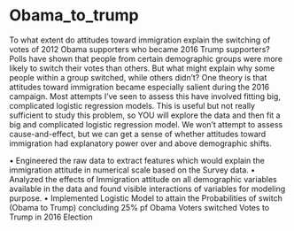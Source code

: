 # Obama_to_trump

To what extent do attitudes toward immigration explain the switching of votes of 2012
Obama supporters who became 2016 Trump supporters?
Polls have shown that people from certain demographic groups were more likely to switch their
votes than others. But what might explain why some people within a group switched, while others
didn’t? One theory is that attitudes toward immigration became especially salient during the 2016
campaign. Most attempts I’ve seen to assess this have involved fitting big, complicated logistic
regression models. This is useful but not really sufficient to study this problem, so YOU will
explore the data and then fit a big and complicated logistic regression model. We won’t attempt
to assess cause-and-effect, but we can get a sense of whether attitudes toward immigration had
explanatory power over and above demographic shifts.

•	Engineered the raw data to extract features which would explain the immigration attitude in numerical scale based on the Survey data.
•	Analyzed the effects of Immigration attitude on all demographic variables available in the data and found visible interactions of variables for modeling purpose.
•	Implemented Logistic Model to attain the Probabilities of switch (Obama to Trump) concluding 25% pf Obama Voters switched Votes to Trump in 2016 Election


